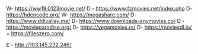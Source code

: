 W- https://ww19.0123movie.net/
D - https://www.fzmovies.net/index.php
D- https://hdencode.org/
W- https://megashare.com/
D- https://www.ddlvalley.me/
D- https://www.downloads-anymovies.co/
D - https://movieparadise.org/
D- https://vegamovies.rs/
D- https://moviesdl.io/ + https://fileszero.com/

£ - http://103.145.232.246/
